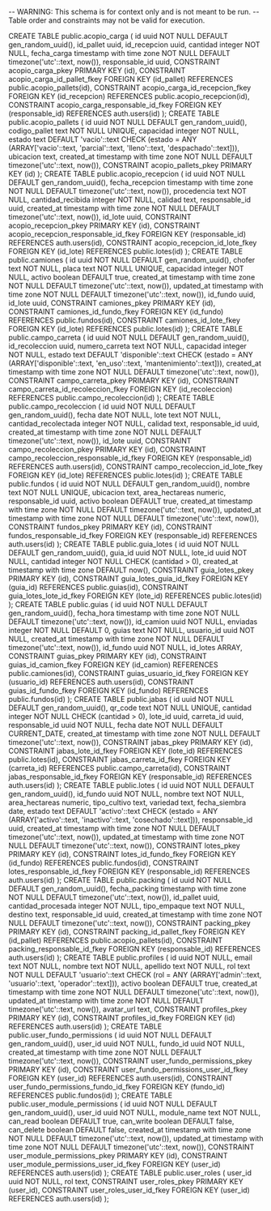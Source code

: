 -- WARNING: This schema is for context only and is not meant to be run.
-- Table order and constraints may not be valid for execution.

CREATE TABLE public.acopio_carga (
  id uuid NOT NULL DEFAULT gen_random_uuid(),
  id_pallet uuid,
  id_recepcion uuid,
  cantidad integer NOT NULL,
  fecha_carga timestamp with time zone NOT NULL DEFAULT timezone('utc'::text, now()),
  responsable_id uuid,
  CONSTRAINT acopio_carga_pkey PRIMARY KEY (id),
  CONSTRAINT acopio_carga_id_pallet_fkey FOREIGN KEY (id_pallet) REFERENCES public.acopio_pallets(id),
  CONSTRAINT acopio_carga_id_recepcion_fkey FOREIGN KEY (id_recepcion) REFERENCES public.acopio_recepcion(id),
  CONSTRAINT acopio_carga_responsable_id_fkey FOREIGN KEY (responsable_id) REFERENCES auth.users(id)
);
CREATE TABLE public.acopio_pallets (
  id uuid NOT NULL DEFAULT gen_random_uuid(),
  codigo_pallet text NOT NULL UNIQUE,
  capacidad integer NOT NULL,
  estado text DEFAULT 'vacio'::text CHECK (estado = ANY (ARRAY['vacio'::text, 'parcial'::text, 'lleno'::text, 'despachado'::text])),
  ubicacion text,
  created_at timestamp with time zone NOT NULL DEFAULT timezone('utc'::text, now()),
  CONSTRAINT acopio_pallets_pkey PRIMARY KEY (id)
);
CREATE TABLE public.acopio_recepcion (
  id uuid NOT NULL DEFAULT gen_random_uuid(),
  fecha_recepcion timestamp with time zone NOT NULL DEFAULT timezone('utc'::text, now()),
  procedencia text NOT NULL,
  cantidad_recibida integer NOT NULL,
  calidad text,
  responsable_id uuid,
  created_at timestamp with time zone NOT NULL DEFAULT timezone('utc'::text, now()),
  id_lote uuid,
  CONSTRAINT acopio_recepcion_pkey PRIMARY KEY (id),
  CONSTRAINT acopio_recepcion_responsable_id_fkey FOREIGN KEY (responsable_id) REFERENCES auth.users(id),
  CONSTRAINT acopio_recepcion_id_lote_fkey FOREIGN KEY (id_lote) REFERENCES public.lotes(id)
);
CREATE TABLE public.camiones (
  id uuid NOT NULL DEFAULT gen_random_uuid(),
  chofer text NOT NULL,
  placa text NOT NULL UNIQUE,
  capacidad integer NOT NULL,
  activo boolean DEFAULT true,
  created_at timestamp with time zone NOT NULL DEFAULT timezone('utc'::text, now()),
  updated_at timestamp with time zone NOT NULL DEFAULT timezone('utc'::text, now()),
  id_fundo uuid,
  id_lote uuid,
  CONSTRAINT camiones_pkey PRIMARY KEY (id),
  CONSTRAINT camiones_id_fundo_fkey FOREIGN KEY (id_fundo) REFERENCES public.fundos(id),
  CONSTRAINT camiones_id_lote_fkey FOREIGN KEY (id_lote) REFERENCES public.lotes(id)
);
CREATE TABLE public.campo_carreta (
  id uuid NOT NULL DEFAULT gen_random_uuid(),
  id_recoleccion uuid,
  numero_carreta text NOT NULL,
  capacidad integer NOT NULL,
  estado text DEFAULT 'disponible'::text CHECK (estado = ANY (ARRAY['disponible'::text, 'en_uso'::text, 'mantenimiento'::text])),
  created_at timestamp with time zone NOT NULL DEFAULT timezone('utc'::text, now()),
  CONSTRAINT campo_carreta_pkey PRIMARY KEY (id),
  CONSTRAINT campo_carreta_id_recoleccion_fkey FOREIGN KEY (id_recoleccion) REFERENCES public.campo_recoleccion(id)
);
CREATE TABLE public.campo_recoleccion (
  id uuid NOT NULL DEFAULT gen_random_uuid(),
  fecha date NOT NULL,
  lote text NOT NULL,
  cantidad_recolectada integer NOT NULL,
  calidad text,
  responsable_id uuid,
  created_at timestamp with time zone NOT NULL DEFAULT timezone('utc'::text, now()),
  id_lote uuid,
  CONSTRAINT campo_recoleccion_pkey PRIMARY KEY (id),
  CONSTRAINT campo_recoleccion_responsable_id_fkey FOREIGN KEY (responsable_id) REFERENCES auth.users(id),
  CONSTRAINT campo_recoleccion_id_lote_fkey FOREIGN KEY (id_lote) REFERENCES public.lotes(id)
);
CREATE TABLE public.fundos (
  id uuid NOT NULL DEFAULT gen_random_uuid(),
  nombre text NOT NULL UNIQUE,
  ubicacion text,
  area_hectareas numeric,
  responsable_id uuid,
  activo boolean DEFAULT true,
  created_at timestamp with time zone NOT NULL DEFAULT timezone('utc'::text, now()),
  updated_at timestamp with time zone NOT NULL DEFAULT timezone('utc'::text, now()),
  CONSTRAINT fundos_pkey PRIMARY KEY (id),
  CONSTRAINT fundos_responsable_id_fkey FOREIGN KEY (responsable_id) REFERENCES auth.users(id)
);
CREATE TABLE public.guia_lotes (
  id uuid NOT NULL DEFAULT gen_random_uuid(),
  guia_id uuid NOT NULL,
  lote_id uuid NOT NULL,
  cantidad integer NOT NULL CHECK (cantidad > 0),
  created_at timestamp with time zone DEFAULT now(),
  CONSTRAINT guia_lotes_pkey PRIMARY KEY (id),
  CONSTRAINT guia_lotes_guia_id_fkey FOREIGN KEY (guia_id) REFERENCES public.guias(id),
  CONSTRAINT guia_lotes_lote_id_fkey FOREIGN KEY (lote_id) REFERENCES public.lotes(id)
);
CREATE TABLE public.guias (
  id uuid NOT NULL DEFAULT gen_random_uuid(),
  fecha_hora timestamp with time zone NOT NULL DEFAULT timezone('utc'::text, now()),
  id_camion uuid NOT NULL,
  enviadas integer NOT NULL DEFAULT 0,
  guias text NOT NULL,
  usuario_id uuid NOT NULL,
  created_at timestamp with time zone NOT NULL DEFAULT timezone('utc'::text, now()),
  id_fundo uuid NOT NULL,
  id_lotes ARRAY,
  CONSTRAINT guias_pkey PRIMARY KEY (id),
  CONSTRAINT guias_id_camion_fkey FOREIGN KEY (id_camion) REFERENCES public.camiones(id),
  CONSTRAINT guias_usuario_id_fkey FOREIGN KEY (usuario_id) REFERENCES auth.users(id),
  CONSTRAINT guias_id_fundo_fkey FOREIGN KEY (id_fundo) REFERENCES public.fundos(id)
);
CREATE TABLE public.jabas (
  id uuid NOT NULL DEFAULT gen_random_uuid(),
  qr_code text NOT NULL UNIQUE,
  cantidad integer NOT NULL CHECK (cantidad > 0),
  lote_id uuid,
  carreta_id uuid,
  responsable_id uuid NOT NULL,
  fecha date NOT NULL DEFAULT CURRENT_DATE,
  created_at timestamp with time zone NOT NULL DEFAULT timezone('utc'::text, now()),
  CONSTRAINT jabas_pkey PRIMARY KEY (id),
  CONSTRAINT jabas_lote_id_fkey FOREIGN KEY (lote_id) REFERENCES public.lotes(id),
  CONSTRAINT jabas_carreta_id_fkey FOREIGN KEY (carreta_id) REFERENCES public.campo_carreta(id),
  CONSTRAINT jabas_responsable_id_fkey FOREIGN KEY (responsable_id) REFERENCES auth.users(id)
);
CREATE TABLE public.lotes (
  id uuid NOT NULL DEFAULT gen_random_uuid(),
  id_fundo uuid NOT NULL,
  nombre text NOT NULL,
  area_hectareas numeric,
  tipo_cultivo text,
  variedad text,
  fecha_siembra date,
  estado text DEFAULT 'activo'::text CHECK (estado = ANY (ARRAY['activo'::text, 'inactivo'::text, 'cosechado'::text])),
  responsable_id uuid,
  created_at timestamp with time zone NOT NULL DEFAULT timezone('utc'::text, now()),
  updated_at timestamp with time zone NOT NULL DEFAULT timezone('utc'::text, now()),
  CONSTRAINT lotes_pkey PRIMARY KEY (id),
  CONSTRAINT lotes_id_fundo_fkey FOREIGN KEY (id_fundo) REFERENCES public.fundos(id),
  CONSTRAINT lotes_responsable_id_fkey FOREIGN KEY (responsable_id) REFERENCES auth.users(id)
);
CREATE TABLE public.packing (
  id uuid NOT NULL DEFAULT gen_random_uuid(),
  fecha_packing timestamp with time zone NOT NULL DEFAULT timezone('utc'::text, now()),
  id_pallet uuid,
  cantidad_procesada integer NOT NULL,
  tipo_empaque text NOT NULL,
  destino text,
  responsable_id uuid,
  created_at timestamp with time zone NOT NULL DEFAULT timezone('utc'::text, now()),
  CONSTRAINT packing_pkey PRIMARY KEY (id),
  CONSTRAINT packing_id_pallet_fkey FOREIGN KEY (id_pallet) REFERENCES public.acopio_pallets(id),
  CONSTRAINT packing_responsable_id_fkey FOREIGN KEY (responsable_id) REFERENCES auth.users(id)
);
CREATE TABLE public.profiles (
  id uuid NOT NULL,
  email text NOT NULL,
  nombre text NOT NULL,
  apellido text NOT NULL,
  rol text NOT NULL DEFAULT 'usuario'::text CHECK (rol = ANY (ARRAY['admin'::text, 'usuario'::text, 'operador'::text])),
  activo boolean DEFAULT true,
  created_at timestamp with time zone NOT NULL DEFAULT timezone('utc'::text, now()),
  updated_at timestamp with time zone NOT NULL DEFAULT timezone('utc'::text, now()),
  avatar_url text,
  CONSTRAINT profiles_pkey PRIMARY KEY (id),
  CONSTRAINT profiles_id_fkey FOREIGN KEY (id) REFERENCES auth.users(id)
);
CREATE TABLE public.user_fundo_permissions (
  id uuid NOT NULL DEFAULT gen_random_uuid(),
  user_id uuid NOT NULL,
  fundo_id uuid NOT NULL,
  created_at timestamp with time zone NOT NULL DEFAULT timezone('utc'::text, now()),
  CONSTRAINT user_fundo_permissions_pkey PRIMARY KEY (id),
  CONSTRAINT user_fundo_permissions_user_id_fkey FOREIGN KEY (user_id) REFERENCES auth.users(id),
  CONSTRAINT user_fundo_permissions_fundo_id_fkey FOREIGN KEY (fundo_id) REFERENCES public.fundos(id)
);
CREATE TABLE public.user_module_permissions (
  id uuid NOT NULL DEFAULT gen_random_uuid(),
  user_id uuid NOT NULL,
  module_name text NOT NULL,
  can_read boolean DEFAULT true,
  can_write boolean DEFAULT false,
  can_delete boolean DEFAULT false,
  created_at timestamp with time zone NOT NULL DEFAULT timezone('utc'::text, now()),
  updated_at timestamp with time zone NOT NULL DEFAULT timezone('utc'::text, now()),
  CONSTRAINT user_module_permissions_pkey PRIMARY KEY (id),
  CONSTRAINT user_module_permissions_user_id_fkey FOREIGN KEY (user_id) REFERENCES auth.users(id)
);
CREATE TABLE public.user_roles (
  user_id uuid NOT NULL,
  rol text,
  CONSTRAINT user_roles_pkey PRIMARY KEY (user_id),
  CONSTRAINT user_roles_user_id_fkey FOREIGN KEY (user_id) REFERENCES auth.users(id)
);